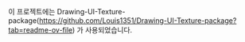 이 프로젝트에는 
Drawing-UI-Texture-package(https://github.com/Louis1351/Drawing-UI-Texture-package?tab=readme-ov-file)
가 사용되었습니다.
